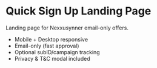 # Quick Sign Up Landing Page

Landing page for Nexxusynner email-only offers.  

- Mobile + Desktop responsive
- Email-only (fast approval)
- Optional subID/campaign tracking
- Privacy & T&C modal included
